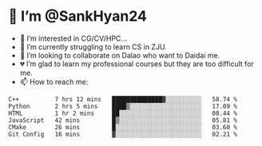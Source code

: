 # 👋 I’m @SankHyan24

- 👀 I’m interested in CG/CV/HPC...
- 🌱 I’m currently struggling to learn CS in ZJU.
- 💞️ I’m looking to collaborate on Dalao who want to Daidai me.
- 💔 I’m glad to learn my professional courses but they are too difficult for me.
- 📫 How to reach me:


<!---
SankHyan24/SankHyan24 is a ✨ special ✨ repository because its `README.md` (this file) appears on your GitHub profile.
You can click the Preview link to take a look at your changes.
--->
<!--START_SECTION:waka-->

```text
C++          7 hrs 12 mins   ██████████████▓░░░░░░░░░░   58.74 %
Python       2 hrs 5 mins    ████▒░░░░░░░░░░░░░░░░░░░░   17.09 %
HTML         1 hr 2 mins     ██░░░░░░░░░░░░░░░░░░░░░░░   08.44 %
JavaScript   42 mins         █▒░░░░░░░░░░░░░░░░░░░░░░░   05.81 %
CMake        26 mins         █░░░░░░░░░░░░░░░░░░░░░░░░   03.60 %
Git Config   16 mins         ▓░░░░░░░░░░░░░░░░░░░░░░░░   02.21 %
```

<!--END_SECTION:waka-->
